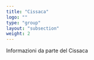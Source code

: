 ```yaml
---
title: "Cissaca"
logo: ""
type: "group"
layout: "subsection"
weight: 2
---
```


Informazioni da parte del Cissaca
